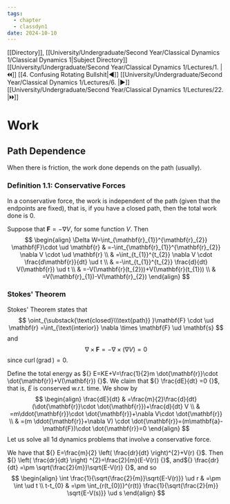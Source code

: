 ```yaml
---
tags:
  - chapter
  - classdyn1
date: 2024-10-10
---
```

[[Directory]], [[University/Undergraduate/Second Year/Classical Dynamics 1/Classical Dynamics 1|Subject Directory]]
[[University/Undergraduate/Second Year/Classical Dynamics 1/Lectures/1. |🞀🞀]] [[4. Confusing Rotating Bullshit|◀]] [[University/Undergraduate/Second Year/Classical Dynamics 1/Lectures/6. |▶]] [[University/Undergraduate/Second Year/Classical Dynamics 1/Lectures/22. |🞂🞂]]
# Work
## Path Dependence
When there is friction, the work done depends on the path (usually).
### Definition 1.1: Conservative Forces
In a conservative force, the work is independent of the path (given that the endpoints are fixed), that is, if you have a closed path, then the total work done is $0$. 

Suppose that ${} \mathbf{F}=-\nabla V {}$, for some function $V$. Then 
$$
\begin{align}
 \Delta W=\int_{\mathbf{r}_{1}}^{\mathbf{r}_{2}} \mathbf{F}\cdot  \ud \mathbf{r}  & =-\int_{\mathbf{r}_{1}}^{\mathbf{r}_{2}} \nabla V \cdot  \ud \mathbf{r} \\
  & =\int_{t_{1}}^{t_{2}} \nabla V \cdot \frac{d\mathbf{r}}{dt}  \ud t \\
 & =-\int_{t_{1}}^{t_{2}} \frac{d}{dt} V(\mathbf{r}) \ud t \\
 & =-V(\mathbf{r}(t_{2}))+V(\mathbf{r}(t_{1})) \\
 & =V(\mathbf{r}_{1})-V(\mathbf{r}_{2})
 \end{align} 
$$
### Stokes' Theorem
Stokes' Theorem states that
$$
\oint_{\substack{\text{closed}\\\text{path}} }\mathbf{F} \cdot  \ud \mathbf{r} =\int_{\text{interior}} \nabla  \times \mathbf{F}  \ud \mathbf{s} 
$$
and
$$
\nabla \times \mathbf{F}=-\nabla  \times (\nabla V)=0 
$$
since ${} \operatorname{curl}(\operatorname{grad})=0 {}$. 

Define the total energy as ${} E=KE+V=\frac{1}{2}m \dot{\mathbf{r}}\cdot \dot{\mathbf{r}}+V(\mathbf{r}) {}$. We claim that ${} \frac{dE}{dt} =0 {}$, that is, $E$ is conserved w.r.t. time. We show by
$$
\begin{align}
\frac{dE}{dt}  & =\frac{m}{2}\frac{d}{dt} (\dot{\mathbf{r}}\cdot \dot{\mathbf{r}})+\frac{d}{dt} V \\
 & =m\ddot{\mathbf{r}}\cdot \dot{\mathbf{r}}+\nabla V\cdot \dot{\mathbf{r}} \\
 & =(m \ddot{\mathbf{r}}+\nabla V) \cdot  \dot{\mathbf{r}}=(m\mathbf{a}-\mathbf{F})\cdot \dot{\mathbf{r}}=0
\end{align}
$$
Let us solve all 1d dynamics problems that involve a conservative force. 

We have that ${} E=\frac{m}{2} \left( \frac{dr}{dt}  \right)^{2}+V(r) {}$. Then ${} \left( \frac{dr}{dt} \right) ^{2}=\frac{2}{m}(E-V(r)) {}$, and${} \frac{dr}{dt} =\pm  \sqrt{\frac{2}{m}}\sqrt{E-V(r)} {}$, and so 
$$
\begin{align}
\int \frac{1}{\sqrt{\frac{2}{m}}\sqrt{E-V(r)}} \ud r & =\pm  \int  \ud t \\
  t-t_{0} & =\pm  \int_{r(t_{0})}^{r(t)} \frac{1}{\sqrt{\frac{2}{m}} \sqrt{E-V(s)}} \ud s 
\end{align}
$$
